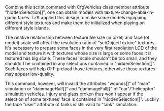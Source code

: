Combine this script command with CfgVehicles class member attribute "hiddenSelection[]", one can obtain models with texture-change-able-in-game faces. TZK applied this design to make some models equipping different style textures and make them be initialized when playing on different style islands.


The relative relationship between texture file size (in pixel) and face (of model) scale will affect the resolution ratio of "setObjectTexture" textures. It's necessary to prepare some faces in the very first resolution LOD of the model and texture it with textures whose size is large or some faces it is textured has big scale. These faces' scale shouldn't be too small, and they shouldn't be contained in any selections contained in "hiddenSelection[]". Such faces will help OFP preload those textures, otherwise those textures may appear low-quality.

This command, however, will invalid the attributes "wounds[]" of "man" simulation or "dammageHalf[]" and "dammageFull[]" of "car"/"helicopter" simulation vehicles. Injury and glass broken thus won't appear if the selection of some textures' face is contained in "hiddenSelection[]". Luckily the face "user" attribute of tanks is still valid to "tank" simulation.